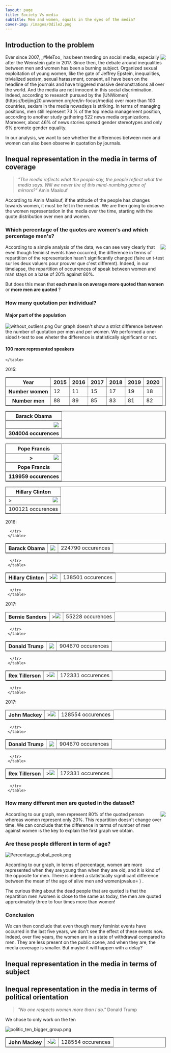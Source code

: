 ```yaml
---
layout: page
title: Society Vs media
subtitle: Men and women, equals in the eyes of the media?
cover-img: /images/Odile2.png
---
```


## Introduction to the problem

<img style="float: right;" src="/images/6ibbh0oB4OGAGZm4PSuBh9.jpg">
Ever since 2007, _#MeToo_ has been trending on social media, especially after the Weinstein gate in 2017. Since then, the debate around inequalities between men and women has been a burning subject. Organized sexual exploitation of young women, like the gate of Jeffrey Epstein, inequalities, trivialized sexism, sexual harassment, consent, all have been on the headline of the journals and have triggered massive demonstrations all over the world. 
And the media are not innocent in this social discrimination. 
Indeed, according to research pursued by the [UNWomen](https://beijing20.unwomen.org/en/in-focus/media) over more than 100 countries, sexism in the media nowadays is striking. In terms of managing positions, men still represent 73 % of the top media management position, according to another study gathering 522 news media organizations. Moreover, about 46% of news stories spread gender stereotypes and only 6% promote gender equality. 

In our analysis, we want to see whether the differences between men and women can also been observe in quotation by journals.

 
## Inequal representation in the media in terms of coverage
> _"The media reflects what the people say, the people reflect what the media says. Will we never tire of this mind-numbing game of mirrors?"_
> Amin Maalouf

According to Amin Maalouf, if the attitude of the people has changes towards women, it must be felt in the medias. We are then going to observe the women representation in the media over the time, starting with the quote distribution over men and women. 

### Which percentage of the quotes are women's and which percentage men's?

<img style="float: right;" src="/images/Percentage_global_gender.png">

According to a simple analysis of the data, we can see very clearly that even though feminist events have occurred, the difference in terms of repartition of the representation hasn't significantly changed (faire un t-test sur les deux valuers pour prouver que c'est different). Indeed, in our timelapse, the repartition of occurrences of speak between women and man stays on a base of 20% against 80%.

But does this mean that **each man is on average more quoted than women** or **more men are quoted** ?


### How many quotation per individual?
#### Major part of the population
![without_outliers.png](/images/without_outliers.png)
 Our graph doesn't show a strict difference between the number of quotation per men and per women. We performed a one-sided t-test to see wheter the difference is statistically significant or not. 


#### 100 more represented speakers
<html>
  <head>
    <title>100 more represented speakers</title>
  </head>
  <body>
    <table border="1">
      <tr>
        <th>Year</th>
        <th>2015</th>
        <th>2016</th>
        <th>2017</th>
        <th>2018</th>
        <th>2019</th>
        <th>2020</th>
      </tr>
        <th>Number women</th>
        <td>12</td>
        <td>11</td>
        <td>15</td>
        <td>17</td>
        <td>19</td>
        <td>18</td>
      <tr>
       <th>Number men</th>
        <td>88</td>
        <td>89</td>
        <td>85</td>
        <td>83</td>
        <td>81</td>
        <td>82</td>
      </tr>
      
    </table>
  </body>
</html>

2015:

<div class="podium">
<div class="top"> 
  
  <body>
    <table border="1">
      <tr>
        <th>Barack Obama</th>
      </tr>
      <tr>
        <th><img style="float: right;" src="/images/obama.jpg"></th>
       </tr>
       <tr>
        <th>304004 occurences</th>
       </tr>
     </table>
  </body>
</div>
<div class="left">
 <body>
    <table border="1">
      <tr>
        <th>Pope Francis</th>
      </tr>
     <tr>
        <th><img style="float: right;" src="/images/francois.jpg">></th>
     </tr>
     <tr>
        <th>Pope Francis</th>
     </tr>
     <tr>
      <th>119959 occurences</th>   
      </tr>
     </table>
  </body>
</div>
 <div class="right">
  <body>
    <table border="1">
      <tr>
        <th> Hillary Clinton </th>
     </tr>
     <tr>
        <td><img style="float: right;" src="/images/clinton.jpg">></td>
     </tr>
     <tr>
        <td>100121 occurences</td>
      </tr>
     </table>
  </body>
</div>
</div>

2016:


<div class="podium">
<div class="top"> 
  
  <body>
    <table border="1">
      <tr>
        <th>Barack Obama</th>
        <td><img style="float: right;" src="/images/obama.jpg"></td>
        <td>224790 occurences</td>
        
      </tr>
     </table>
  </body>
</div>
<div class="left">
 <body>
    <table border="1">
      <tr>
        <th> Hillary Clinton </th>
        <td><img style="float: right;" src="/images/clinton.jpg">></td>
        <td>138501 occurences</td>
        
      </tr>
     </table>
  </body>
</div>
 <div class="right">
  <body>
    <table border="1">
      <tr>
        <th> Bernie Sanders </th>
        <td><img style="float: right;" src="/images/clinton.jpg">></td>
        <td>55228 occurences</td>
        
      </tr>
     </table>
  </body>
</div>
</div>


2017:

<div class="podium">
<div class="top"> 
  
  <body>
    <table border="1">
      <tr>
        <th>Donald Trump</th>
        <td><img style="float: right;" src="/images/obama.jpg"></td>
        <td>904670 occurences</td>
        
      </tr>
     </table>
  </body>
</div>
<div class="left">
 <body>
    <table border="1">
      <tr>
        <th> Rex Tillerson </th>
        <td><img style="float: right;" src="/images/clinton.jpg">></td>
        <td>172331 occurences</td>
        
      </tr>
     </table>
  </body>
</div>
 <div class="right">
  <body>
    <table border="1">
      <tr>
        <th> John Mackey </th>
        <td><img style="float: right;" src="/images/clinton.jpg">></td>
        <td>128554 occurences</td>
        
      </tr>
     </table>
  </body>
</div>
</div>

2017:

<div class="podium">
<div class="top"> 
  
  <body>
    <table border="1">
      <tr>
        <th>Donald Trump</th>
        <td><img style="float: right;" src="/images/obama.jpg"></td>
        <td>904670 occurences</td>
        
      </tr>
     </table>
  </body>
</div>
<div class="left">
 <body>
    <table border="1">
      <tr>
        <th> Rex Tillerson </th>
        <td><img style="float: right;" src="/images/clinton.jpg">></td>
        <td>172331 occurences</td>
        
      </tr>
     </table>
  </body>
</div>
 <div class="right">
  <body>
    <table border="1">
      <tr>
        <th> John Mackey </th>
        <td><img style="float: right;" src="/images/clinton.jpg">></td>
        <td>128554 occurences</td>
        
      </tr>
     </table>
  </body>
</div>
</div>


### How many different men are quoted in the dataset?
<img style="float: right;" src="/images/Percentage_global_peok.png">

According to our graph, men represent 80% of the quoted person whereas women represent only 20%. This repartition doesn't change over time.
We can conclude that the difference in terms of number of men against women is the key to explain the first graph we obtain.


### Are these people different in term of age?

![Percentage_global_peok.png](/images/age_repartition_hist.png)

According to our graph, in terms of percentage, women are more represented when they are young than when they are old, and it is kind of the opposite for men. 
There is indeed a statistically significant difference between the mean of the age of alive men and women(pvalue=  ) .

The curious thing about the dead people that are quoted is that the repartition men /women is close to the same as today, the men are quoted approximately three to four times more than women!

### Conclusion
We can then conclude that even though many feminist events have occurred in the last five years, we don't see the effect of these events now. 
Indeed, over five years, the women are in a state of withdrawal compared to men. They are less present on the public scene, and when they are, the media coverage is smaller. But maybe it will happen with a delay?


## Inequal representation in the media in terms of subject


## Inequal representation in the media in terms of political orientation
> _"No one respects women more than I do."_ 
Donald Trump

We chose to only work on the ten 
 
![politic_ten_bigger_group.png](/images/politic_ten_bigger_group.png) 
